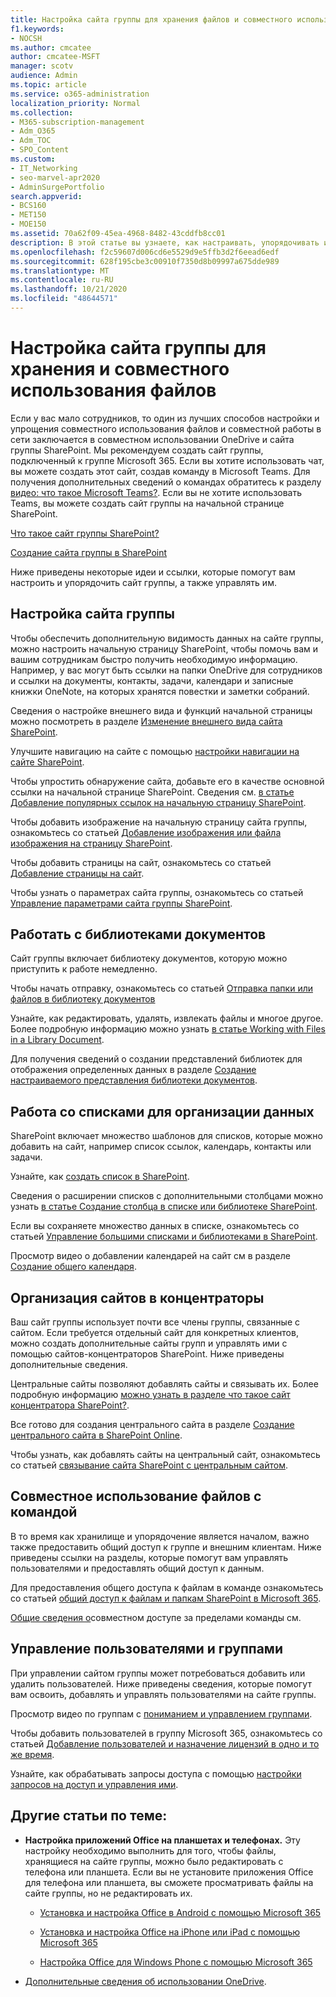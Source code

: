 ```yaml
---
title: Настройка сайта группы для хранения файлов и совместного использования в SharePoint Online
f1.keywords:
- NOCSH
ms.author: cmcatee
author: cmcatee-MSFT
manager: scotv
audience: Admin
ms.topic: article
ms.service: o365-administration
localization_priority: Normal
ms.collection:
- M365-subscription-management
- Adm_O365
- Adm_TOC
- SPO_Content
ms.custom:
- IT_Networking
- seo-marvel-apr2020
- AdminSurgePortfolio
search.appverid:
- BCS160
- MET150
- MOE150
ms.assetid: 70a62f09-45ea-4968-8482-43cddfb8cc01
description: В этой статье вы узнаете, как настраивать, упорядочивать и управлять сайтом группы для хранения и совместного использования файлов.
ms.openlocfilehash: f2c59607d006cd6e5529d9e5ffb3d2f6eead6edf
ms.sourcegitcommit: 628f195cbe3c00910f7350d8b09997a675dde989
ms.translationtype: MT
ms.contentlocale: ru-RU
ms.lasthandoff: 10/21/2020
ms.locfileid: "48644571"
---
```

# <a name="customize-your-team-site-for-file-storage-and-sharing"></a>Настройка сайта группы для хранения и совместного использования файлов

Если у вас мало сотрудников, то один из лучших способов настройки и упрощения совместного использования файлов и совместной работы в сети заключается в совместном использовании OneDrive и сайта группы SharePoint. Мы рекомендуем создать сайт группы, подключенный к группе Microsoft 365. Если вы хотите использовать чат, вы можете создать этот сайт, создав команду в Microsoft Teams. Для получения дополнительных сведений о командах обратитесь к разделу [видео: что такое Microsoft Teams?](https://support.microsoft.com/office/b98d533f-118e-4bae-bf44-3df2470c2b12). Если вы не хотите использовать Teams, вы можете создать сайт группы на начальной странице SharePoint. 
  
[Что такое сайт группы SharePoint?](https://support.microsoft.com/office/75545757-36c3-46a7-beed-0aaa74f0401e)
  
[Создание сайта группы в SharePoint](https://support.microsoft.com/office/ef10c1e7-15f3-42a3-98aa-b5972711777d)
  
Ниже приведены некоторые идеи и ссылки, которые помогут вам настроить и упорядочить сайт группы, а также управлять им. 
  
 
## <a name="customize-your-team-site"></a>Настройка сайта группы

Чтобы обеспечить дополнительную видимость данных на сайте группы, можно настроить начальную страницу SharePoint, чтобы помочь вам и вашим сотрудникам быстро получить необходимую информацию. Например, у вас могут быть ссылки на папки OneDrive для сотрудников и ссылки на документы, контакты, задачи, календари и записные книжки OneNote, на которых хранятся повестки и заметки собраний.
  
Сведения о настройке внешнего вида и функций начальной страницы можно посмотреть в разделе [Изменение внешнего вида сайта SharePoint](https://support.microsoft.com/office/06bbadc3-6b04-4a60-9d14-894f6a170818).
  
Улучшите навигацию на сайте с помощью [настройки навигации на сайте SharePoint](https://support.microsoft.com/office/3cd61ae7-a9ed-4e1e-bf6d-4655f0bf25ca).
  
Чтобы упростить обнаружение сайта, добавьте его в качестве основной ссылки на начальной странице SharePoint. Сведения см. [в статье Добавление популярных ссылок на начальную страницу SharePoint](/sharepoint/change-links-list-on-sharepoint-home-page).
  
Чтобы добавить изображение на начальную страницу сайта группы, ознакомьтесь со статьей [Добавление изображения или файла изображения на страницу SharePoint](https://support.microsoft.com/office/4a9b0e98-c89a-4a41-8adb-b7750dccca16).
  
Чтобы добавить страницы на сайт, ознакомьтесь со статьей [Добавление страницы на сайт](https://support.microsoft.com/office/b3d46deb-27a6-4b1e-87b8-df851e503dec).
  
Чтобы узнать о параметрах сайта группы, ознакомьтесь со статьей [Управление параметрами сайта группы SharePoint](https://support.microsoft.com/office/8376034D-D0C7-446E-9178-6AB51C58DF42).
  
## <a name="work-with-document-libraries"></a>Работать с библиотеками документов

Сайт группы включает библиотеку документов, которую можно приступить к работе немедленно. 

Чтобы начать отправку, ознакомьтесь со статьей [Отправка папки или файлов в библиотеку документов](https://support.microsoft.com/office/eb18fcba-c953-4d45-8d90-8da66edeacdb)
   
Узнайте, как редактировать, удалять, извлекать файлы и многое другое. Более подробную информацию можно узнать [в статье Working with Files in a Library Document](https://support.microsoft.com/office/a9d89171-1673-4892-9dd2-1ca52037dea2).
  
Для получения сведений о создании представлений библиотек для отображения определенных данных в разделе [Создание настраиваемого представления библиотеки документов](https://support.microsoft.com/office/8f6b08e0-a9a0-4232-9b9b-b374a2ad3da7).
  
## <a name="work-with-lists-to-organize-data"></a>Работа со списками для организации данных

SharePoint включает множество шаблонов для списков, которые можно добавить на сайт, например список ссылок, календарь, контакты или задачи. 
  
Узнайте, как [создать список в SharePoint](https://support.microsoft.com/office/0D397414-D95F-41EB-ADDD-5E6EFF41B083#ID0EAAGAAA=Online).
  
Сведения о расширении списков с дополнительными столбцами можно узнать [в статье Создание столбца в списке или библиотеке SharePoint](https://support.microsoft.com/office/2b0361ae-1bd3-41a3-8329-269e5f81cfa2).
  
Если вы сохраняете множество данных в списке, ознакомьтесь со статьей [Управление большими списками и библиотеками в SharePoint](https://support.microsoft.com/office/B8588DAE-9387-48C2-9248-C24122F07C59).
  
Просмотр видео о добавлении календарей на сайт см в разделе [Создание общего календаря](https://support.microsoft.com/office/61b96006-70e2-4535-a34f-ee4fc772f798).

## <a name="organize-sites-into-hubs"></a>Организация сайтов в концентраторы

Ваш сайт группы использует почти все члены группы, связанные с сайтом. Если требуется отдельный сайт для конкретных клиентов, можно создать дополнительные сайты групп и управлять ими с помощью сайтов-концентраторов SharePoint. Ниже приведены дополнительные сведения. 
  
Центральные сайты позволяют добавлять сайты и связывать их. Более подробную информацию [можно узнать в разделе что такое сайт концентратора SharePoint?](https://support.microsoft.com/office/fe26ae84-14b7-45b6-a6d1-948b3966427f).
  
Все готово для создания центрального сайта в разделе [Создание центрального сайта в SharePoint Online](/sharepoint/create-hub-site).
  
Чтобы узнать, как добавлять сайты на центральный сайт, ознакомьтесь со статьей [связывание сайта SharePoint с центральным сайтом](https://support.microsoft.com/office/ae0009fd-af04-4d3d-917d-88edb43efc05).
  
## <a name="sharing-files-with-the-team"></a>Совместное использование файлов с командой

В то время как хранилище и упорядочение является началом, важно также предоставить общий доступ к группе и внешним клиентам. Ниже приведены ссылки на разделы, которые помогут вам управлять пользователями и предоставлять общий доступ к данным. 
  
Для предоставления общего доступа к файлам в команде ознакомьтесь со статьей [общий доступ к файлам и папкам SharePoint в Microsoft 365](https://support.microsoft.com/office/1fe37332-0f9a-4719-970e-d2578da4941c).
  
[Общие сведения о](/sharepoint/external-sharing-overview)совместном доступе за пределами команды см.
  
## <a name="managing-users-and-groups"></a>Управление пользователями и группами

При управлении сайтом группы может потребоваться добавить или удалить пользователей. Ниже приведены сведения, которые помогут вам освоить, добавлять и управлять пользователями на сайте группы. 
  
Просмотр видео по группам с [пониманием и управлением группами](https://support.microsoft.com/office/9c1037b7-de0b-41cd-b8f0-79a95aac854d). 
  
Чтобы добавить пользователей в группу Microsoft 365, ознакомьтесь со статьей [Добавление пользователей и назначение лицензий в одно и то же время](../add-users/add-users.md).
  
Узнайте, как обрабатывать запросы доступа с помощью [настройки запросов на доступ и управления ими](https://support.microsoft.com/office/94B26E0B-2822-49D4-929A-8455698654B3).
  
## <a name="here-are-more-topics-you-might-be-interested-in"></a>Другие статьи по теме:

- **Настройка приложений Office на планшетах и телефонах.** Эту настройку необходимо выполнить для того, чтобы файлы, хранящиеся на сайте группы, можно было редактировать с телефона или планшета. Если вы не установите приложения Office для телефона или планшета, вы сможете просматривать файлы на сайте группы, но не редактировать их. 
    
  - [Установка и настройка Office в Android с помощью Microsoft 365](https://support.microsoft.com/office/cafe9d6f-8b0c-4b03-b20a-12438a82a22d)
    
  - [Установка и настройка Office на iPhone или iPad с помощью Microsoft 365](https://support.microsoft.com/office/9df6d10c-7281-4671-8666-6ca8e339b628)
    
  - [Настройка Office для Windows Phone с помощью Microsoft 365](https://support.microsoft.com/office/2b7c1b51-a717-45d6-90c9-ee1c1c5ee0b7)
    
- [Дополнительные сведения об использовании OneDrive](https://go.microsoft.com/fwlink/?LinkID=511458).
    


